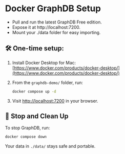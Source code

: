 # Docker GraphDB Setup

- Pull and run the latest GraphDB Free edition.
- Expose it at http://localhost:7200.
- Mount your ./data folder for easy importing.

## 🛠️ One-time setup:

1. Install Docker Desktop for Mac:  
   [https://www.docker.com/products/docker-desktop/](https://www.docker.com/products/docker-desktop/)

2. From the `graphdb-demo/` folder, run:

   ```bash
   docker compose up -d
   ```

3. Visit [http://localhost:7200](http://localhost:7200) in your browser.

## 🧼 Stop and Clean Up

To stop GraphDB, run:

```bash
docker compose down
```

Your data in `./data/` stays safe and portable.